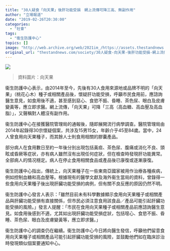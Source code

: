 ```yaml
---
title: "30人疑食「向天果」後肝功能受損　網上流傳可降三高、無副作用"
author: "立場報道"
date: "2019-02-26T20:30:00"
categories:
  - "社會"
tags:
  - "衞生防護中心"
topics: []
image: "http://web.archive.org/web/2021im_/https://assets.thestandnews.com/media/photos/fruit_o5gbF.png"
original_url: "thestandnews.com/society/30人疑食-向天果-後肝功能受損-網上流傳可降三高-無副作用"
---
```

![](http://web.archive.org/web/2021im_/https://assets.thestandnews.com/media/photos/fruit_o5gbF.png)
> 資料圖片：向天果

衞生防護中心表示，由2014年至今，先後有30人食用來源地或品牌不明的「向天果」（桃花心木）種子或相關產品後，懷疑肝功能受損，呼籲市民食用前，應諮詢醫生意見，如食用後不適，甚至感到惡心、食慾不振、昏睡、茶色尿、眼白及皮膚變黃等，應立即求醫。網上流傳，「向天果」可降「三高（高血糖、高血壓及高血脂）」，又聲稱對人體沒有副作用。

衞生防護中心在接獲醫院管理局的通報後，隨即展開流行病學調查。醫院管理局由2014年起錄得30宗懷疑個案，共涉及15男15女，年齡介乎45至84歲。當中，24人曾食用向天果種子，而其餘人士則食用相關的膠囊產品。

部分病人在食用數日至約一年後分別出現包括黃疸、茶色尿、腹痛或消化不良、頭眩或昏厥等症狀，亦有病人雖然沒有出現任何症狀，但在檢查時發現肝功能異常。全部病人的情况穩定。病人在停止食用相關食品或產品後已康復或逐漸康復。

衞生防護中心指出，傳統上，向天果種子在一些東南亞國家被用作治療各種疾病，例如控制血糖和高血壓等。根據現有的醫學文獻及海外衞生當局的資料，曾錄得一些食用向天果種子後出現肝臟功能受損的病例，但有關不良反應的原因仍然不明。

衞生防護中心發言人表示：「雖然目前未有科學數據顯示食用向天果種子或相關產品與肝臟功能受損有直接關係，但市民必須注意食用該食品／產品可能引起肝臟功能受損的風險。」發言人提醒：「市民在食用向天果種子或相關產品前應諮詢醫生意見。如食用後感到不適，尤其如出現肝臟功能受損症狀，包括噁心、食慾不振、昏睡、茶色尿、眼白及皮膚變黃等，應立即求醫。」

衞生防護中心的調查仍在繼續。衞生防護中心今日將向醫生發信，呼籲他們留意食用向天果種子或相關產品可能引起肝臟功能受損的風險，並鼓勵他們如在臨床診治時發現類似個案要通知中心。